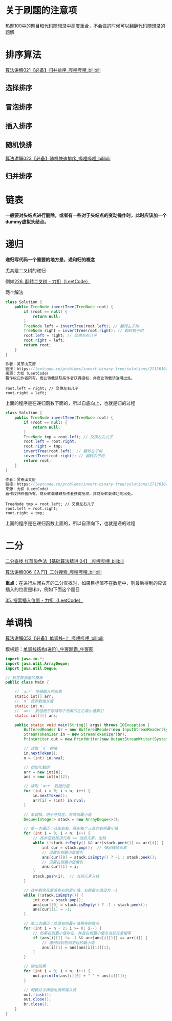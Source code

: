

# 关于刷题的注意项



热题100中的题目和代码随想录中高度重合，不会做的时候可以翻翻代码随想录的题解



# 排序算法



[算法讲解021【必备】归并排序_哔哩哔哩_bilibili](https://www.bilibili.com/video/BV1wu411p7r7/?spm_id_from=333.1387.search.video_card.click&vd_source=96c1635797a0d7626fb60e973a29da38)



## 选择排序







## 冒泡排序







## 插入排序









## 随机快排



[算法讲解023【必备】随机快速排序_哔哩哔哩_bilibili](https://www.bilibili.com/video/BV1cc411F7Y6/?spm_id_from=333.1387.search.video_card.click&vd_source=96c1635797a0d7626fb60e973a29da38)





## 归并排序







# 链表



**一般要对头结点进行删除，或者有一些对于头结点的变动操作时，此时应该加一个dummy虚拟头结点。**



# 递归

**递归写代码一个重要的地方是，递和归的概念**

尤其是二叉树的递归



例如[226. 翻转二叉树 - 力扣（LeetCode）](https://leetcode.cn/problems/invert-binary-tree/description/?envType=study-plan-v2&envId=top-100-liked)



两个解法



```java
class Solution {
    public TreeNode invertTree(TreeNode root) {
        if (root == null) {
            return null;
        }
        TreeNode left = invertTree(root.left); // 翻转左子树
        TreeNode right = invertTree(root.right); // 翻转右子树
        root.left = right; // 交换左右儿子
        root.right = left;
        return root;
    }
}

作者：灵茶山艾府
链接：https://leetcode.cn/problems/invert-binary-tree/solutions/2713610/shi-pin-shen-ru-li-jie-di-gui-pythonjava-zhqh/
来源：力扣（LeetCode）
著作权归作者所有。商业转载请联系作者获得授权，非商业转载请注明出处。
```



```
root.left = right; // 交换左右儿子
root.right = left;
```

上面的程序是在递归函数下面的，所以自底向上，也就是归的过程





```java
class Solution {
    public TreeNode invertTree(TreeNode root) {
        if (root == null) {
            return null;
        }
        TreeNode tmp = root.left; // 交换左右儿子
        root.left = root.right;
        root.right = tmp;
        invertTree(root.left); // 翻转左子树
        invertTree(root.right); // 翻转右子树
        return root;
    }
}

作者：灵茶山艾府
链接：https://leetcode.cn/problems/invert-binary-tree/solutions/2713610/shi-pin-shen-ru-li-jie-di-gui-pythonjava-zhqh/
来源：力扣（LeetCode）
著作权归作者所有。商业转载请联系作者获得授权，非商业转载请注明出处。
```



```
TreeNode tmp = root.left; // 交换左右儿子
root.left = root.right;
root.right = tmp;
```

上面的程序是在递归函数上面的，所以自顶向下，也就是递的过程





# 二分



[二分查找 红蓝染色法【基础算法精讲 04】_哔哩哔哩_bilibili](https://www.bilibili.com/video/BV1AP41137w7/?vd_source=96c1635797a0d7626fb60e973a29da38)



[算法讲解006【入门】二分搜索_哔哩哔哩_bilibili](https://www.bilibili.com/video/BV1bX4y177uT/?spm_id_from=333.1387.search.video_card.click&vd_source=96c1635797a0d7626fb60e973a29da38)





**重点**：在进行左闭右开的二分查找时，如果目标值不在数组中，则最后得到的应该插入的位置是l和r，例如下面这个题目

[35. 搜索插入位置 - 力扣（LeetCode）](https://leetcode.cn/problems/search-insert-position/?envType=study-plan-v2&envId=top-100-liked)





# 单调栈



[算法讲解052【必备】单调栈-上_哔哩哔哩_bilibili](https://www.bilibili.com/video/BV1HH4y1X7T9/?spm_id_from=333.1387.search.video_card.click&vd_source=96c1635797a0d7626fb60e973a29da38)



模板题：[单调栈结构(进阶)_牛客题霸_牛客网](https://www.nowcoder.com/practice/2a2c00e7a88a498693568cef63a4b7bb)



```java
import java.io.*;
import java.util.ArrayDeque;
import java.util.Deque;

// 规定数据量的模板
public class Main {

    // `arr` 存储输入的元素
    static int[] arr;
    // `n` 表示数组长度
    static int n;
    // `ans` 数组用于存储每个元素的左右最小值索引
    static int[][] ans;

    public static void main(String[] args) throws IOException {
        BufferedReader br = new BufferedReader(new InputStreamReader(System.in));
        StreamTokenizer in = new StreamTokenizer(br);
        PrintWriter out = new PrintWriter(new OutputStreamWriter(System.out));

        // 读取 `n` 的值
        in.nextToken();
        n = (int) in.nval;

        // 初始化数组
        arr = new int[n];
        ans = new int[n][2];

        // 读取 `arr` 数组的值
        for (int i = 0; i < n; i++) {
            in.nextToken();
            arr[i] = (int) in.nval;
        }

        // 单调栈，用于寻找左、右两侧最小值
        Deque<Integer> stack = new ArrayDeque<>();

        // 第一次遍历：从左到右，确定每个元素的右侧最小值
        for (int i = 0; i < n; i++) {
            // 栈非空且栈顶元素 >= 当前元素，出栈
            while (!stack.isEmpty() && arr[stack.peek()] >= arr[i]) {
                int cur = stack.pop();  // 弹出栈顶元素
                // 设置左侧最小值索引
                ans[cur][0] = stack.isEmpty() ? -1 : stack.peek();
                // 设置右侧最小值索引
                ans[cur][1] = i;
            }
            stack.push(i);  // 当前元素入栈
        }

        // 栈中剩余元素没有右侧更小值，右侧最小值设为 -1
        while (!stack.isEmpty()) {
            int cur = stack.pop();
            ans[cur][0] = stack.isEmpty() ? -1 : stack.peek();
            ans[cur][1] = -1;
        }

        // 第二次遍历：处理右侧最小值相等的情况
        for (int i = n - 2; i >= 0; i--) {
            // 如果右侧最小值存在，并且右侧最小值与当前元素相等
            if (ans[i][1] != -1 && arr[ans[i][1]] == arr[i]) {
                // 递归找到右侧更远的最小值
                ans[i][1] = ans[ans[i][1]][1];
            }
        }

        // 输出结果
        for (int i = 0; i < n; i++) {
            out.println(ans[i][0] + " " + ans[i][1]);
        }

        // 刷新并关闭输出流和输入流
        out.flush();
        out.close();
        br.close();
    }
}

```

